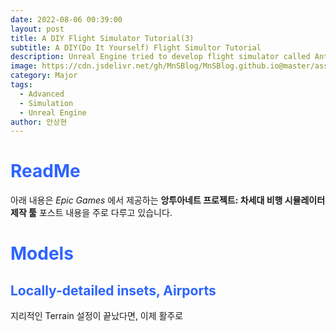 ```yaml
---
date: 2022-08-06 00:39:00
layout: post
title: A DIY Flight Simulator Tutorial(3)
subtitle: A DIY(Do It Yourself) Flight Simultor Tutorial
description: Unreal Engine tried to develop flight simulator called Antoinette Project
image: https://cdn.jsdelivr.net/gh/MnSBlog/MnSBlog.github.io@master/assets/img/posts/Major/Antoinette/3_Commercial.png
category: Major
tags:
  - Advanced
  - Simulation
  - Unreal Engine
author: 안상현
---
```




# <span style="color:#2E64FE">ReadMe</span>

 아래 내용은 *Epic Games* 에서 제공하는 **앙투아네트 프로젝트: 차세대 비행 시뮬레이터 제작 툴**  포스트 내용을 주로 다루고 있습니다. 

# <span style="color:#2E64FE">Models</span>
## <span style="color:#2E64FE">Locally-detailed insets, Airports</span>

지리적인 Terrain 설정이 끝났다면, 이제 활주로